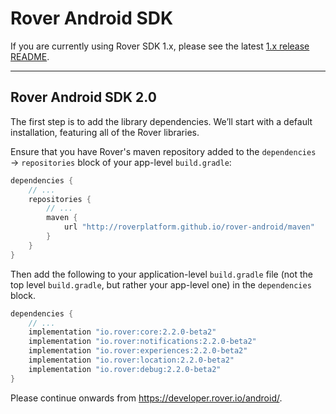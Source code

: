 # Rover Android SDK

If you are currently using Rover SDK 1.x, please see the latest [1.x release
README](https://github.com/RoverPlatform/rover-android/tree/7c7649a1c69c64927db36d84d4b6d666341b1393).

<hr />

## Rover Android SDK 2.0

The first step is to add the library dependencies.  We’ll start with a default
installation, featuring all of the Rover libraries.

Ensure that you have Rover's maven repository added to the `dependencies` →
`repositories` block of your app-level `build.gradle`:

```groovy
dependencies {
    // ...
    repositories {
        // ...
        maven {
            url "http://roverplatform.github.io/rover-android/maven"
        }
    }
}
```

Then add the following to your application-level `build.gradle` file (not the
top level `build.gradle`, but rather your app-level one) in the `dependencies`
block.
 
```groovy
dependencies {
    // ...
    implementation "io.rover:core:2.2.0-beta2"
    implementation "io.rover:notifications:2.2.0-beta2"
    implementation "io.rover:experiences:2.2.0-beta2"
    implementation "io.rover:location:2.2.0-beta2"
    implementation "io.rover:debug:2.2.0-beta2"
}
```

Please continue onwards from https://developer.rover.io/android/.

